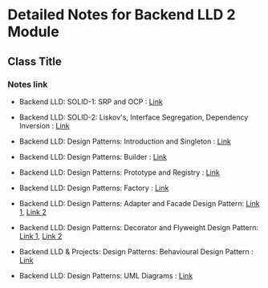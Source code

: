 # Detailed Notes for Backend LLD 2 Module

## Class Title
### Notes link

- Backend LLD: SOLID-1: SRP and OCP :  [Link](https://github.com/kanmaytacker/fundamentals/blob/master/oop/notes/04-solid-01.md)

- Backend LLD: SOLID-2: Liskov's, Interface Segregation, Dependency Inversion :  [Link](https://github.com/kanmaytacker/fundamentals/blob/master/oop/notes/05-solid-02.md)

- Backend LLD: Design Patterns: Introduction and Singleton :  [Link](https://github.com/kanmaytacker/design-patterns/blob/master/notes/01-singleton-builder.md)

- Backend LLD: Design Patterns: Builder :  [Link](https://github.com/kanmaytacker/design-patterns/blob/master/notes/01-singleton-builder.md)

- Backend LLD: Design Patterns: Prototype and Registry :  [Link](https://github.com/kanmaytacker/design-patterns/blob/master/notes/02-prototype-factory.md)

- Backend LLD: Design Patterns: Factory :  [Link](https://github.com/kanmaytacker/design-patterns/blob/master/notes/03-factory.md)

- Backend LLD: Design Patterns: Adapter and Facade Design Pattern: [Link 1](https://github.com/kanmaytacker/design-patterns/blob/master/notes/04-abstract-factory-adapter.md), [Link 2](https://github.com/kanmaytacker/design-patterns/blob/master/notes/07-facade-observer.md)

- Backend LLD: Design Patterns: Decorator and Flyweight Design Pattern: [Link 1](https://github.com/kanmaytacker/design-patterns/blob/master/notes/05-adapter-flyweight.md), [Link 2](https://github.com/kanmaytacker/design-patterns/blob/master/notes/06-decorator-facade.md)

- Backend LLD & Projects: Design Patterns: Behavioural Design Pattern :  [Link](https://github.com/kanmaytacker/design-patterns/blob/master/notes/08-observer-strategy.md)

- Backend LLD: Design Patterns: UML Diagrams :  [Link](https://github.com/kanmaytacker/design-questions/blob/master/notes/00-uml-diagrams.md)
